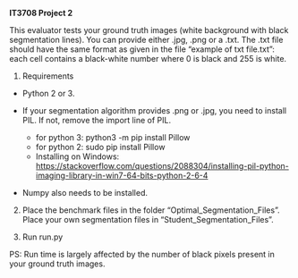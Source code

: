 ﻿**IT3708 Project 2**

This evaluator tests your ground truth images (white background with black segmentation lines). You can provide either .jpg, .png or a .txt. The .txt file should have the same format as given in the file “example of txt file.txt”: each cell contains a black-white number where 0 is black and 255 is white.

1. Requirements

- Python 2 or 3.

- If your segmentation algorithm provides .png or .jpg, you need to install PIL. If not, remove the import line of PIL.
  - for python 3: python3 -m pip install Pillow
  - for python 2: sudo pip install Pillow
  - Installing on Windows: <https://stackoverflow.com/questions/2088304/installing-pil-python-imaging-library-in-win7-64-bits-python-2-6-4>

- Numpy also needs to be installed.

2. Place the benchmark files in the folder “Optimal\_Segmentation\_Files”. Place your own segmentation files in “Student\_Segmentation\_Files”.

3. Run run.py

PS: Run time is largely affected by the number of black pixels present in your ground truth images.
